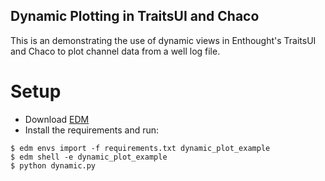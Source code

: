Dynamic Plotting in TraitsUI and Chaco
--------------------------------------
This is an demonstrating the use of dynamic views in Enthought's
TraitsUI and Chaco to plot channel data from a well log file.

Setup
=====
- Download [EDM](https://www.enthought.com/edm/)
- Install the requirements and run:

```
$ edm envs import -f requirements.txt dynamic_plot_example
$ edm shell -e dynamic_plot_example
$ python dynamic.py
```